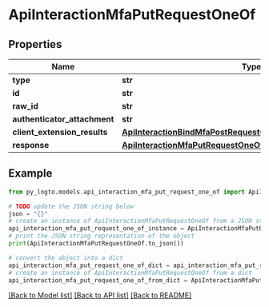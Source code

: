 # ApiInteractionMfaPutRequestOneOf


## Properties

Name | Type | Description | Notes
------------ | ------------- | ------------- | -------------
**type** | **str** |  | 
**id** | **str** |  | 
**raw_id** | **str** |  | 
**authenticator_attachment** | **str** |  | [optional] 
**client_extension_results** | [**ApiInteractionBindMfaPostRequestOneOf1ClientExtensionResults**](ApiInteractionBindMfaPostRequestOneOf1ClientExtensionResults.md) |  | 
**response** | [**ApiInteractionMfaPutRequestOneOfResponse**](ApiInteractionMfaPutRequestOneOfResponse.md) |  | 

## Example

```python
from py_logto.models.api_interaction_mfa_put_request_one_of import ApiInteractionMfaPutRequestOneOf

# TODO update the JSON string below
json = "{}"
# create an instance of ApiInteractionMfaPutRequestOneOf from a JSON string
api_interaction_mfa_put_request_one_of_instance = ApiInteractionMfaPutRequestOneOf.from_json(json)
# print the JSON string representation of the object
print(ApiInteractionMfaPutRequestOneOf.to_json())

# convert the object into a dict
api_interaction_mfa_put_request_one_of_dict = api_interaction_mfa_put_request_one_of_instance.to_dict()
# create an instance of ApiInteractionMfaPutRequestOneOf from a dict
api_interaction_mfa_put_request_one_of_from_dict = ApiInteractionMfaPutRequestOneOf.from_dict(api_interaction_mfa_put_request_one_of_dict)
```
[[Back to Model list]](../README.md#documentation-for-models) [[Back to API list]](../README.md#documentation-for-api-endpoints) [[Back to README]](../README.md)


